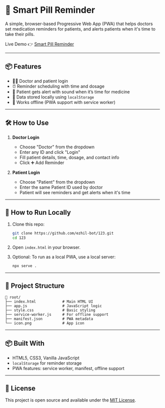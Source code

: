 
# 💊 Smart Pill Reminder

A simple, browser-based Progressive Web App (PWA) that helps doctors set medication reminders for patients, and alerts patients when it's time to take their pills.

Live Demo 👉 [Smart Pill Reminder](https://ezhil-bot.github.io/123)

---

## 📦 Features

- 👨‍⚕️ Doctor and patient login
- ⏰ Reminder scheduling with time and dosage
- 🔔 Patient gets alert with sound when it’s time for medicine
- 💾 Data stored locally using `localStorage`
- 📱 Works offline (PWA support with service worker)

---

## 🛠️ How to Use

1. **Doctor Login**
   - Choose "Doctor" from the dropdown
   - Enter any ID and click "Login"
   - Fill patient details, time, dosage, and contact info
   - Click ➕ Add Reminder

2. **Patient Login**
   - Choose "Patient" from the dropdown
   - Enter the same Patient ID used by doctor
   - Patient will see reminders and get alerts when it's time

---

## 🚀 How to Run Locally

1. Clone this repo:
   ```bash
   git clone https://github.com/ezhil-bot/123.git
   cd 123
   ```

2. Open `index.html` in your browser.

3. Optional: To run as a local PWA, use a local server:
   ```bash
   npx serve .
   ```

---

## 🧾 Project Structure

```
📁 root/
├── index.html            # Main HTML UI
├── app.js                # JavaScript logic
├── style.css             # Basic styling
├── service-worker.js     # For offline support
├── manifest.json         # PWA metadata
└── icon.png              # App icon
```

---

## 📦 Built With

- HTML5, CSS3, Vanilla JavaScript
- `localStorage` for reminder storage
- PWA features: service worker, manifest, offline support

---

## 📄 License

This project is open source and available under the [MIT License](LICENSE).
